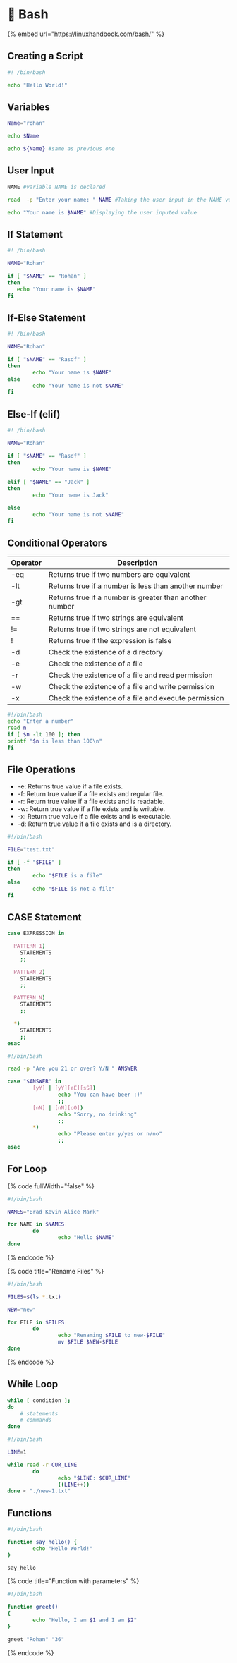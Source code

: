 # 🐧 Bash

{% embed url="https://linuxhandbook.com/bash/" %}

## Creating a Script

```bash
#! /bin/bash

echo "Hello World!"
```

## Variables

```bash
Name="rohan"

echo $Name

echo ${Name} #same as previous one
```

## User Input

```bash
NAME #variable NAME is declared

read  -p "Enter your name: " NAME #Taking the user input in the NAME variable

echo "Your name is $NAME" #Displaying the user inputed value
```

## If Statement

```bash
#! /bin/bash

NAME="Rohan"

if [ "$NAME" == "Rohan" ]
then
   echo "Your name is $NAME"
fi

```

## If-Else Statement

```bash
#! /bin/bash

NAME="Rohan"

if [ "$NAME" == "Rasdf" ]
then
        echo "Your name is $NAME"
else
        echo "Your name is not $NAME"
fi

```

## Else-If (elif)

```bash
#! /bin/bash

NAME="Rohan"

if [ "$NAME" == "Rasdf" ]
then
        echo "Your name is $NAME"
        
elif [ "$NAME" == "Jack" ]
then
        echo "Your name is Jack"

else
        echo "Your name is not $NAME"
fi


```

## Conditional Operators

| **Operator** | **Description**                                         |
| ------------ | ------------------------------------------------------- |
| -eq          | Returns true if two numbers are equivalent              |
| -lt          | Returns true if a number is less than another number    |
| -gt          | Returns true if a number is greater than another number |
| ==           | Returns true if two strings are equivalent              |
| !=           | Returns true if two strings are not equivalent          |
| !            | Returns true if the expression is false                 |
| -d           | Check the existence of a directory                      |
| -e           | Check the existence of a file                           |
| -r           | Check the existence of a file and read permission       |
| -w           | Check the existence of a file and write permission      |
| -x           | Check the existence of a file and execute permission    |

```bash
#!/bin/bash
echo "Enter a number"
read n
if [ $n -lt 100 ]; then
printf "$n is less than 100\n"
fi
```

## File Operations

* \-e: Returns true value if a file exists.
* \-f: Return true value if a file exists and regular file.
* \-r: Return true value if a file exists and is readable.
* \-w: Return true value if a file exists and is writable.
* \-x: Return true value if a file exists and is executable.
* \-d: Return true value if a file exists and is a directory.

```bash
#!/bin/bash

FILE="test.txt"

if [ -f "$FILE" ]
then
        echo "$FILE is a file"
else
        echo "$FILE is not a file"
fi
```

## CASE Statement

```bash
case EXPRESSION in

  PATTERN_1)
    STATEMENTS
    ;;

  PATTERN_2)
    STATEMENTS
    ;;

  PATTERN_N)
    STATEMENTS
    ;;

  *)
    STATEMENTS
    ;;
esac
```

```bash
#!/bin/bash

read -p "Are you 21 or over? Y/N " ANSWER

case "$ANSWER" in
        [yY] | [yY][eE][sS])
                echo "You can have beer :)"
                ;;
        [nN] | [nN][oO])
                echo "Sorry, no drinking"
                ;;
        *)
                echo "Please enter y/yes or n/no"
                ;;
esac
```

## For Loop                             &#x20;

{% code fullWidth="false" %}
```bash
#!/bin/bash

NAMES="Brad Kevin Alice Mark"

for NAME in $NAMES
        do 
                echo "Hello $NAME"
done

```
{% endcode %}

{% code title="Rename Files" %}
```bash
#!/bin/bash

FILES=$(ls *.txt)

NEW="new"

for FILE in $FILES
        do
                echo "Renaming $FILE to new-$FILE"
                mv $FILE $NEW-$FILE
done


```
{% endcode %}

## While Loop

```bash
while [ condition ];
do
    # statements
    # commands
done
```

```bash
#!/bin/bash

LINE=1

while read -r CUR_LINE
        do
                echo "$LINE: $CUR_LINE"
                ((LINE++))
done < "./new-1.txt"

```

## Functions

```bash
#!/bin/bash

function say_hello() {
        echo "Hello World!"
}

say_hello
```

{% code title="Function with parameters" %}
```bash
#!/bin/bash

function greet()
{
        echo "Hello, I am $1 and I am $2"
}

greet "Rohan" "36"

```
{% endcode %}

